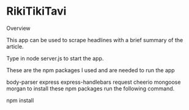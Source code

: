 # RikiTikiTavi
Overview

This app can be used to scrape headlines with a brief summary of the article. 

Type in node server.js to start the app.

These are the npm packages I used and are needed to run the app

body-parser
express
express-handlebars
request
cheerio
mongoose
morgan
to install these npm packages run the following command.

npm install

